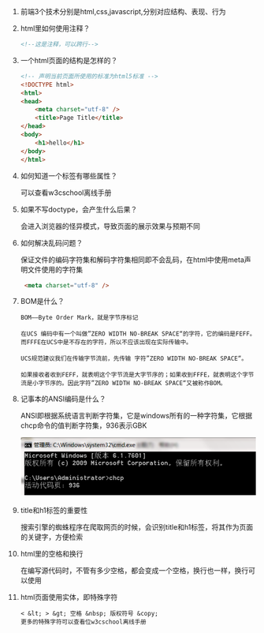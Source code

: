 1. 前端3个技术分别是html,css,javascript,分别对应结构、表现、行为

2. html里如何使用注释？

   ```html
   <!--这是注释，可以跨行-->
   ```

3. 一个html页面的结构是怎样的？

   ```html
   <!-- 声明当前页面所使用的标准为html5标准 -->
   <!DOCTYPE html>
   <html>
   <head>
       <meta charset="utf-8" />
       <title>Page Title</title>
   </head>
   <body>
       <h1>hello</h1>
   </body>
   </html>
   ```

4. 如何知道一个标签有哪些属性？

   可以查看w3cschool离线手册

5. 如果不写doctype，会产生什么后果？

   会进入浏览器的怪异模式，导致页面的展示效果与预期不同

6. 如何解决乱码问题？

   保证文件的编码字符集和解码字符集相同即不会乱码，在html中使用meta声明文件使用的字符集

   ```html
    <meta charset="utf-8" />
   ```

7. BOM是什么？

   ```
   BOM——Byte Order Mark，就是字节序标记
   
   在UCS 编码中有一个叫做”ZERO WIDTH NO-BREAK SPACE“的字符，它的编码是FEFF。而FFFE在UCS中是不存在的字符，所以不应该出现在实际传输中。
   
   UCS规范建议我们在传输字节流前，先传输 字符”ZERO WIDTH NO-BREAK SPACE“。
   
   如果接收者收到FEFF，就表明这个字节流是大字节序的；如果收到FFFE，就表明这个字节流是小字节序的。因此字符”ZERO WIDTH NO-BREAK SPACE“又被称作BOM。
   ```

8. 记事本的ANSI编码是什么？

   ANSI即根据系统语言判断字符集，它是windows所有的一种字符集，它根据chcp命令的值判断字符集，936表示GBK

   ![1560475037165](images/1560475037165.png)

9. title和h1标签的重要性

   搜索引擎的蜘蛛程序在爬取网页的时候，会识别title和h1标签，将其作为页面的关键字，方便检索

10. html里的空格和换行

    在编写源代码时，不管有多少空格，都会变成一个空格，换行也一样，换行可以使用<br/>

11. html页面使用实体，即特殊字符

    ```
    < &lt; > &gt; 空格 &nbsp; 版权符号 &copy;
    更多的特殊字符可以查看位w3cschool离线手册
    ```

    

